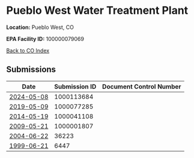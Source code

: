 # Pueblo West Water Treatment Plant

**Location:** Pueblo West, CO

**EPA Facility ID:** 100000079069

[Back to CO Index](../../index.md)

## Submissions

| Date | Submission ID | Document Control Number |
|------|--------------|-------------------------|
| [2024-05-08](submissions/1000113684.md) | 1000113684 |  |
| [2019-05-09](submissions/1000077285.md) | 1000077285 |  |
| [2014-05-19](submissions/1000041108.md) | 1000041108 |  |
| [2009-05-21](submissions/1000001807.md) | 1000001807 |  |
| [2004-06-22](submissions/36223.md) | 36223 |  |
| [1999-06-21](submissions/6447.md) | 6447 |  |
